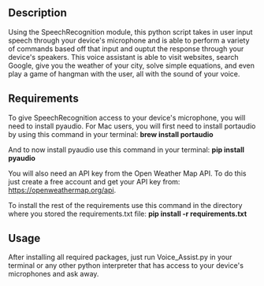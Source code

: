## Description

Using the SpeechRecognition module, this python script takes in user input speech through your device's microphone and is able to perform a variety of commands based off that input and ouptut the response through your device's speakers. This voice assistant is able to visit websites, search Google, give you the weather of your city, solve simple equations, and even play a game of hangman with the user, all with the sound of your voice.

## Requirements

To give SpeechRecognition access to your device's microphone, you will need to install pyaudio. For Mac users, you will first need to install portaudio by using this command in your terminal: **brew install portaudio**

And to now install pyaudio use this command in your terminal: **pip install pyaudio**

You will also need an API key from the Open Weather Map API. To do this just create a free account and get your API key from: <https://openweathermap.org/api>.

To install the rest of the requirements use this command in the directory where you stored the requirements.txt file: **pip install -r requirements.txt**


## Usage

After installing all required packages, just run Voice_Assist.py in your terminal or any other python interpreter that has access to your device's microphones and ask away.

